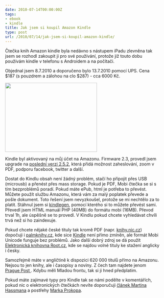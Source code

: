 ```yaml
---
date: 2010-07-14T00:00:00Z
tags:
- ebook
- kindle
title: Jak jsem si koupil Amazon Kindle
type: post
url: /2010/07/14/jak-jsem-si-koupil-amazon-kindle/
---
```


Čtečka knih Amazon kindle byla nedávno s nástupem iPadu zlevněna tak jsem se rozhodl zakoupit ji pro své používání, protože již touto dobu používám kindle v telefonu s Androidem a na počítači.

Objednal jsem 8.7.2010 a doporučeno bylo 13.7.2010 pomocí UPS. Cena $187 (s pouzdrem a zálohou na clo $287) - cca 6000 Kč.

<a href="https://blog.prskavec.net/wp-content/uploads/2010/07/kindle.jpg"><img src="https://blog.prskavec.net/wp-content/uploads/2010/07/kindle-300x226.jpg" alt="" width="300" height="226" class="aligncenter size-medium wp-image-963" /></a>

Kindle byl aktivovaný na můj účet na Amazonu. Firmware 2.3, provedl jsem upgrade na <a href="https://www.amazon.com/gp/help/customer/display.html?nodeId=200324680">poslední verzi 2.5.2</a>, která přidá možnost zaheslování, zoom v PDF, podporu facebook, twitter a další.

Dostat do Kindlu obsah není žádný problém, stačí ho připojit přes USB (microusb) a přenést přes mass storage. Pokud je PDF, Mobi čtečka se si s tím bezproblémů poradí. Pokud máte ePub, html je potřeba to převést. Můžete použít službu Amazonu, která vám za malý poplatek převede a pošle dokument. Toto řešení jsem nevyzkoušel, protože se mi nechtělo za to platit. Stáhnul jsem si <a href="https://www.amazon.com/gp/feature.html?docId=1000234621">kindlegen</a>, pomocí kterého si to můžete převést sami. Převedl jsem HTML manuál PHP (40MB) do formátu mobi (16MB). Převod trval 1h, ale úspěšně se to provedl. V Kindlu pokud chcete vyhledávat chvíli trvá než si ho zaindexuje.

Pokud chcete nějaké české tituly tak kromě PDF (napr. <a href="https://knihy.nic.cz">knihy.nic.cz</a>) dopočuji i <a href="https://palmknihy.cz/">palmknihy.cz</a>, kde sice <a href="https://www.nakupujvamerice.cz/clanek.php?clanek=amazon-kindle-3-z-usa">Kindle</a> není přímo zmíněn, ale formát Mobi Unicode funguje bez problémů. Jako další dobrý zdroj se dá použít <a href="https://www.root.cz/knihy/">Elektronická knihovna Root.cz</a>, kde se najdou volné tituly ke stažení anglicky i česky.

Samozřejmě máte v angličtině k dispozici 620 000 titulů přímo na Amazonu. Nejsou to jen knihy, ale i časopisy a noviny. Z čech tam najdete jenom <a href="https://www.praguepost.com/">Prague Post </a>. Kdybu měli Mladou frontu, tak si ji hned předplatím.

Pokud máte zajímavé typy pro Kindle tak se námi podělte v komentářích, pokud nic o elektronických čtečkách nevíte doporučuji <a href="https://met.blog.root.cz/2010/04/21/jak-evoluuje-elektronicky-ctenar/">článek Martina Hassmana</a> a postřehy <a href="https://www.sovavsiti.cz/weblog/151/amazon-pocmarane-knihy">Marka Prokopa</a>.
